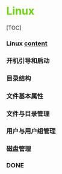 # <font color=#69D600>Linux</font>

[TOC]

### Linux	[content](00_Linux.md)





### 开机引导和启动









### 目录结构

### 文件基本属性

### 文件与目录管理

### 用户与用户组管理

### 磁盘管理













### DONE